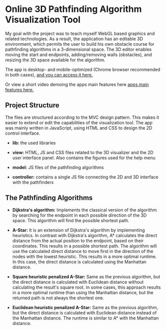 # Online 3D Pathfinding Algorithm Visualization Tool

My goal with the project was to teach myself WebGL based graphics and related technologies. As a result, the application has an editable 3D environment, which permits the user to build his own obstacle course for pathfinding algorithms in a 3-dimensional space. The 3D editor enables moving the start and endpoints, adding/removing walls (obstacles), and resizing the 3D space available for the algorithm.

The app is desktop- and mobile-optimized (Chrome browser recommended in both cases), [and you can access it here.](https://mzsoltmolnar.github.io/Visualization-tool-for-3D-pathfinding-algorithms/)

Or view a short video demoing the apps main features here [apps main features here.](https://www.youtube.com/watch?v=W9REW3eIVRQ)

## Project Structure
The files are structured according to the MVC design pattern. This makes it easier to extend or edit the capabilities of the visualization tool. The app was mainly written in JavaScript, using HTML and CSS to design the 2D control interface.

- **lib:** the used libraries

- **view:** HTML, JS and CSS files related to the 3D visualizer and the 2D user interface panel. Also contains the figures used for the help menu

- **model:** JS files of the pathfinding algorithms

- **controller:** contains a single JS file connecting the 2D and 3D interface with the pathfinders

## The Pathfinding Algorithms

- **Dijkstra's algorithm:** Implements the classical version of the algorithm by searching for the endpoint in each possible direction of the 3D space. This algorithm will find the possible shortest path.

- **A-Star:** It is an extension of Dijkstra's algorithm by implementing heuristics. In contrast with Dijkstra's algorithm, A* calculates the direct distance from the actual position to the endpoint, based on their coordinates. This results in a possible shortest path. The algorithm will use the calculated direct distance to move first in the direction of the nodes with the lowest heuristic. This results in a more optimal runtime. In this case, the direct distance is calculated using the Manhattan distance.

- **Square heuristic penalized A-Star:** Same as the previous algorithm, but the direct distance is calculated with Euclidean distance without calculating the result's square root. In some cases, this approach results in a more optimal runtime than using the Manhattan distance, but the returned path is not always the shortest one.

- **Euclidean heuristic penalized A-Star:** Same as the previous algorithm, but the direct distance is calculated with Euclidean distance instead of the Manhattan distance. The runtime is similar to A* with the Manhattan distance.
